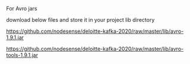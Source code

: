 For Avro jars

download below files and store it in your project lib directory

https://github.com/nodesense/deloitte-kafka-2020/raw/master/lib/avro-1.9.1.jar

https://github.com/nodesense/deloitte-kafka-2020/raw/master/lib/avro-tools-1.9.1.jar


